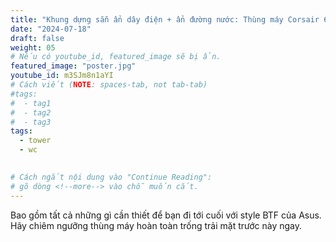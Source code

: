 ```yaml
---
title: "Khung dựng sẵn ẩn dây điện + ẩn đường nước: Thùng máy Corsair 6500X & bo mạch chủ TUF Z790 BTF Wifi"
date: "2024-07-18"
draft: false
weight: 05
# Nếu có youtube_id, featured_image sẽ bị ẩn.
featured_image: "poster.jpg"
youtube_id: m3SJm8n1aYI
# Cách viết (NOTE: spaces-tab, not tab-tab)
#tags:
#  - tag1
#  - tag2
#  - tag3
tags:
  - tower
  - wc
 

# Cách ngắt nội dung vào "Continue Reading":
# gõ dòng <!--more--> vào chỗ muốn cắt.
---
```

Bao gồm tất cả những gì cần thiết để bạn đi tới cuối với style BTF của Asus. Hãy chiêm ngưỡng thùng máy hoàn toàn trống trải mặt trước này ngay.